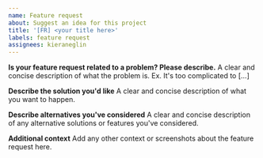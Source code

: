 ```yaml
---
name: Feature request
about: Suggest an idea for this project
title: '[FR] <your title here>'
labels: feature request
assignees: kieraneglin
---
```


**Is your feature request related to a problem? Please describe.**
A clear and concise description of what the problem is. Ex. It's too complicated to [...]

**Describe the solution you'd like**
A clear and concise description of what you want to happen.

**Describe alternatives you've considered**
A clear and concise description of any alternative solutions or features you've considered.

**Additional context**
Add any other context or screenshots about the feature request here.
